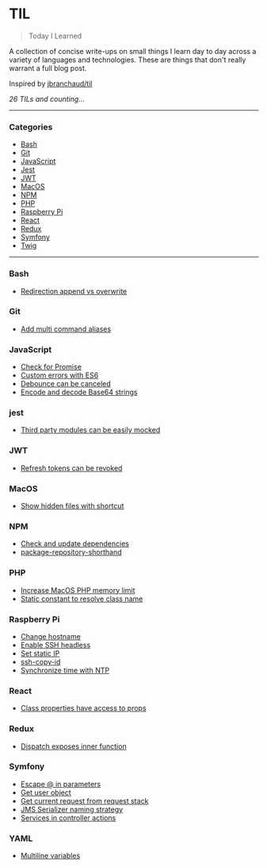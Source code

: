 # TIL

> Today I Learned

A collection of concise write-ups on small things I learn day to day across a
variety of languages and technologies. These are things that don't really
warrant a full blog post.

Inspired by [jbranchaud/til](https://github.com/jbranchaud/til)

_26 TILs and counting..._

---

### Categories

* [Bash](#bash)
* [Git](#git)
* [JavaScript](#javascript)
* [Jest](#jest)
* [JWT](#jwt)
* [MacOS](#macos)
* [NPM](#npm)
* [PHP](#php)
* [Raspberry Pi](#raspberry-pi)
* [React](#react)
* [Redux](#redux)
* [Symfony](#symfony)
* [Twig](#twig)

---

### Bash

* [Redirection append vs overwrite](bash/redirection-append-vs-overwrite.md)

### Git

* [Add multi command aliases](git/add-multi-command-aliases.md)

### JavaScript

* [Check for Promise](javascript/check-for-promise.md)
* [Custom errors with ES6](javascript/custom-errors-with-es6.md)
* [Debounce can be canceled](javascript/debounce-can-be-canceled.md)
* [Encode and decode Base64 strings](javascript/encode-and-decode-base64-strings.md)

### jest

* [Third party modules can be easily mocked](jest/third-party-modules-can-be-easily-mocked.md)

### JWT

* [Refresh tokens can be revoked](jwt/refresh-tokens-can-be-revoked.md)

### MacOS

* [Show hidden files with shortcut](macos/show-hidden-files-with-shortcut.md)

### NPM

* [Check and update dependencies](npm/check-and-update-dependencies.md)
* [package-repository-shorthand](npm/package-repository-shorthand.md)

### PHP

* [Increase MacOS PHP memory limit](php/increase-macos-php-memory-limit.md)
* [Static constant to resolve class name](php/static-constant-to-resolve-class-name.md)

### Raspberry Pi

* [Change hostname](raspberrypi/change-hostname.md)
* [Enable SSH headless](raspberrypi/enable-ssh-headless.md)
* [Set static IP](raspberrypi/set-static-ip.md)
* [ssh-copy-id](raspberrypi/ssh-copy-id.md)
* [Synchronize time with NTP](raspberrypi/synchronize-time-with-ntp.md)

### React

* [Class properties have access to props](react/class-properties-have-access-to-props.md)

### Redux

* [Dispatch exposes inner function](redux/dispatch-exposes-inner-function.md)

### Symfony

* [Escape @ in parameters](symfony/escape-at-in-parameters.md)
* [Get user object](symfony/get-user-object.md)
* [Get current request from request stack](symfony/get-current-request-from-request-stack.md)
* [JMS Serializer naming strategy](symfony/jms-serializer-naming-strategy.md)
* [Services in controller actions](symfony/services-in-controller-actions.md)

### YAML

* [Multiline variables](yaml/multiline-variables.md)
